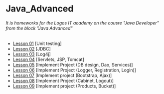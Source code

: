 # Java_Advanced
<h6>It is homeworks for the Logos IT academy on the cousre "Java Developer" from the block "Java Advanced"</h6>
<ul>
          <li><a href=https://github.com/olegnakhod/java_advanced/tree/lesson-01>Lesson 01</a> [Unit testing]</li>
          <li><a href=https://github.com/olegnakhod/java_advanced/tree/lesson-02>Lesson 02</a> [JDBC]</li>
          <li><a href=https://github.com/olegnakhod/java_advanced/tree/lesson-03>Lesson 03</a> [Log4j]</li>
          <li><a href=https://github.com/olegnakhod/java_advanced/tree/lesson-04>Lesson 04</a> [Servlets, JSP, Tomcat]</li>
          <li><a href=https://github.com/olegnakhod/java_advanced/tree/lesson-05>Lesson 05</a> [Implement Project (DB design, Dao, Services)]</li>
          <li><a href=https://github.com/olegnakhod/java_advanced/tree/lesson-06>Lesson 06</a> [Implement Project (Logger, Registration, Login)]</li>
          <li><a href=https://github.com/olegnakhod/java_advanced/tree/lesson-07>Lesson 07</a> [Implement project (Bootstrap, Ajax)]</li>
          <li><a href=https://github.com/olegnakhod/java_advanced/tree/lesson-08>Lesson 08</a> [Implement Project (Cabinet, Logout)]</li>
          <li><a href=https://github.com/olegnakhod/java_advanced/tree/lesson-09>Lesson 09</a> [Implement project (Products, Bucket)]</li>
</ul>


      



